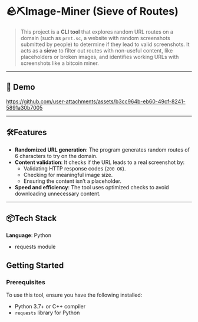 # 🪨⛏️Image-Miner (Sieve of Routes)

>This project is a **CLI tool** that explores random URL routes on a domain (such as `prnt.sc`, a website with random screenshots submitted by people) to determine if they lead to valid screenshots. It acts as a **sieve** to filter out routes with non-useful content, like placeholders or broken images, and identifies working URLs with screenshots like a bitcoin miner.

---
## 🎥 Demo


https://github.com/user-attachments/assets/b3cc964b-eb60-49cf-8241-5891a30b7005


---


## 🛠️Features

- **Randomized URL generation**: The program generates random routes of 6 characters to try on the domain.
- **Content validation**: It checks if the URL leads to a real screenshot by:
  - Validating HTTP response codes (`200 OK`).
  - Checking for meaningful image size.
  - Ensuring the content isn’t a placeholder.
- **Speed and efficiency**: The tool uses optimized checks to avoid downloading unnecessary content.

---

## 📦Tech Stack
**Language**: Python
- requests module

## Getting Started

### Prerequisites

To use this tool, ensure you have the following installed:

- Python 3.7+ or C++ compiler
- `requests` library for Python
